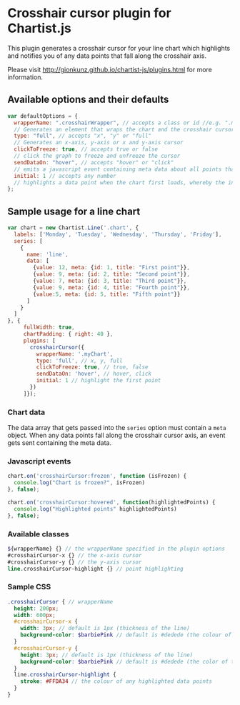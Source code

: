 # Crosshair cursor plugin for Chartist.js

This plugin generates a crosshair cursor for your line chart which highlights and notifies you of any data points that fall along the crosshair axis.

Please visit http://gionkunz.github.io/chartist-js/plugins.html for more information.

## Available options and their defaults

```javascript
var defaultOptions = {
  wrapperName: ".crosshairWrapper", // accepts a class or id //e.g. ".myChart" or "#myChart"
  // Generates an element that wraps the chart and the crosshair cursor elements
  type: "full", // accepts "x", "y" or "full"
  // Generates an x-axis, y-axis or x and y-axis cursor
  clickToFreeze: true, // accepts true or false
  // click the graph to freeze and unfreeze the cursor
  sendDataOn: "hover", // accepts "hover" or "click"
  // emits a javascript event containing meta data about all points that fall along the crosshair axis
  initial: 1 // accepts any number
  // highlights a data point when the chart first loads, whereby the initial value, x, corresponds to the xth data point in your series
};
```

## Sample usage for a line chart

```javascript
var chart = new Chartist.Line('.chart', {
  labels: ['Monday', 'Tuesday', 'Wednesday', 'Thursday', 'Friday'],
  series: [
    {
      name: 'line',
      data: [
        {value: 12, meta: {id: 1, title: "First point"}},
        {value: 9, meta: {id: 2, title: "Second point"}},
        {value: 7, meta: {id: 3, title: "Third point"}},
        {value: 9, meta: {id: 4, title: "Fourth point"}},
        {value:5, meta: {id: 5, title: "Fifth point"}}
      ]
    }
  ]
}, {
     fullWidth: true,
     chartPadding: { right: 40 },
     plugins: [
       crosshairCursor({
         wrapperName: '.myChart',
         type: 'full', // x, y, full
         clickToFreeze: true, // true, false
         sendDataOn: 'hover', // hover, click
         initial: 1 // highlight the first point
       })
     ]});
```
### Chart data
The data array that gets passed into the `series` option must contain a `meta` object. When any data points fall along the crosshair cursor axis, an event gets sent containing the meta data.


### Javascript events

```javascript
chart.on('crosshairCursor:frozen', function (isFrozen) {
  console.log("Chart is frozen?", isFrozen)
}, false);

chart.on('crosshairCursor:hovered', function(highlightedPoints) {
  console.log("Highlighted points" highlightedPoints)
}, false);
```

### Available classes
```scss
${wrapperName} {} // the wrapperName specified in the plugin options
#crosshairCursor-x {} // the x-axis cursor
#crosshairCursor-y {} // the y-axis cursor
line.crosshairCursor-highlight {} // point highlighting
```

### Sample CSS 

```scss
.crosshairCursor { // wrapperName
  height: 200px;
  width: 600px;
  #crosshairCursor-x {
    width: 3px; // default is 1px (thickness of the line)
    background-color: $barbiePink // default is #dedede (the colour of the x-crosshair)
  }
  #crosshairCursor-y {
    height: 3px; // default is 1px (thickness of the line)
    background-color: $barbiePink // default is #dedede (the color of the y-crosshair)
  }
  line.crosshairCursor-highlight {
    stroke: #FFDA34 // the colour of any highlighted data points
  }
}
```